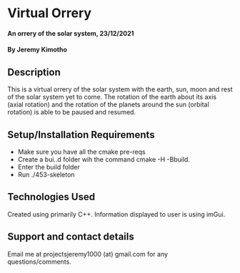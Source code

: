 # Virtual Orrery 
#### An orrery of the solar system, 23/12/2021
#### By **Jeremy Kimotho**
## Description
This is a virtual orrery of the solar system with the earth, sun, moon and rest of the solar system yet to come. The rotation of the earth about its axis (axial rotation) and the rotation of the planets around the sun (orbital rotation) is able to be paused and resumed.
## Setup/Installation Requirements
* Make sure you have all the cmake pre-reqs
* Create a bui..d folder wih the command cmake -H -Bbuild.
* Enter the build folder
* Run ./453-skeleton
## Technologies Used
Created using primarily C++. Information displayed to user is using imGui. 
## Support and contact details
Email me at projectsjeremy1000 (at) gmail.com for any questions/comments.
